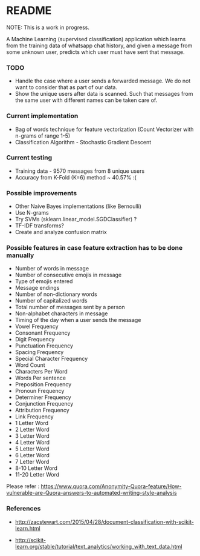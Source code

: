 # README #

NOTE: This is a work in progress.

A Machine Learning (supervised classification) application which learns from the training data of whatsapp chat history, and given a message from some unknown user, predicts which user must have sent that message.

### TODO ###

* Handle the case where a user sends a forwarded message. We do not want to consider that as part of our data.
* Show the unique users after data is scanned. Such that messages from the same user with different names can be taken care of.

### Current implementation ###

* Bag of words technique for feature vectorization (Count Vectorizer with n-grams of range 1-5)
* Classification Algorithm - Stochastic Gradient Descent

### Current testing ###

* Training data - 9570 messages from 8 unique users
* Accuracy from K-Fold (K=6) method ~ 40.57%  :(

### Possible improvements ###

* Other Naive Bayes implementations (like Bernoulli)
* Use N-grams
* Try SVMs (sklearn.linear_model.SGDClassifier) ?
* TF-IDF transforms?
* Create and analyze confusion matrix

### Possible features in case feature extraction has to be done manually ###

* Number of words in message
* Number of consecutive emojis in message
* Type of emojis entered
* Message endings
* Number of non-dictionary words
* Number of capitalized words
* Total number of messages sent by a person
* Non-alphabet characters in message
* Timing of the day when a user sends the message
* Vowel Frequency
* Consonant Frequency
* Digit Frequency
* Punctuation Frequency
* Spacing Frequency
* Special Character Frequency
* Word Count
* Characters Per Word
* Words Per sentence
* Preposition Frequency
* Pronoun Frequency
* Determiner Frequency
* Conjunction Frequency
* Attribution Frequency
* Link Frequency
* 1 Letter Word
* 2 Letter Word
* 3 Letter Word
* 4 Letter Word
* 5 Letter Word
* 6 Letter Word
* 7 Letter Word
* 8-10 Letter Word
* 11-20 Letter Word

Please refer : https://www.quora.com/Anonymity-Quora-feature/How-vulnerable-are-Quora-answers-to-automated-writing-style-analysis


### References ###

* http://zacstewart.com/2015/04/28/document-classification-with-scikit-learn.html

* http://scikit-learn.org/stable/tutorial/text_analytics/working_with_text_data.html
